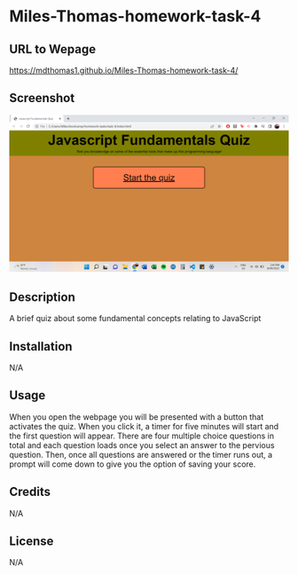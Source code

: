 # Miles-Thomas-homework-task-4

## URL to Wepage
https://mdthomas1.github.io/Miles-Thomas-homework-task-4/

## Screenshot
<img src=./assets/images/screenshot.png>

## Description
A brief quiz about some fundamental concepts relating to JavaScript

## Installation 
N/A

## Usage
When you open the webpage you will be presented with a button that activates the quiz. When you click it, a timer for five minutes will start and the first question will appear. There are four multiple choice questions in total and each question loads once you select an answer to the pervious question. Then, once all questions are answered or the timer runs out, a prompt will come down to give you the option of saving your score.

## Credits
N/A

## License
N/A
